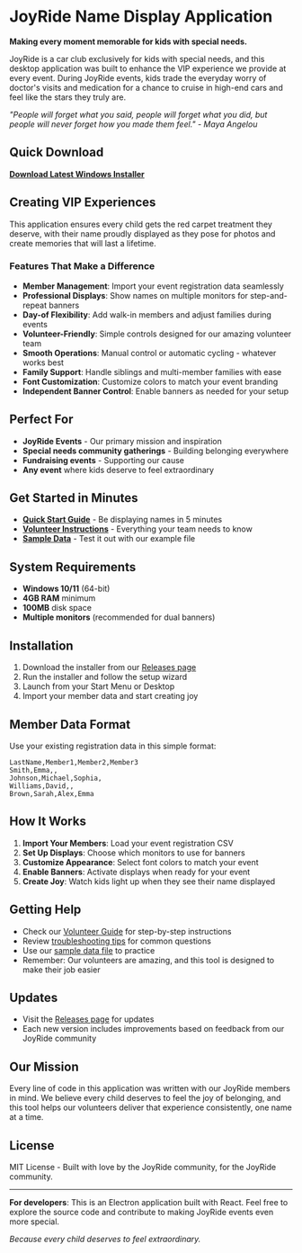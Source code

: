 # JoyRide Name Display Application

**Making every moment memorable for kids with special needs.**

JoyRide is a car club exclusively for kids with special needs, and this desktop application was built to enhance the VIP experience we provide at every event. During JoyRide events, kids trade the everyday worry of doctor's visits and medication for a chance to cruise in high-end cars and feel like the stars they truly are.

*"People will forget what you said, people will forget what you did, but people will never forget how you made them feel." - Maya Angelou*

## Quick Download

**[Download Latest Windows Installer](https://github.com/jgilmore-dev/JoyrideNameDisplay/releases)**

## Creating VIP Experiences

This application ensures every child gets the red carpet treatment they deserve, with their name proudly displayed as they pose for photos and create memories that will last a lifetime.

### Features That Make a Difference

- **Member Management**: Import your event registration data seamlessly
- **Professional Displays**: Show names on multiple monitors for step-and-repeat banners
- **Day-of Flexibility**: Add walk-in members and adjust families during events
- **Volunteer-Friendly**: Simple controls designed for our amazing volunteer team
- **Smooth Operations**: Manual control or automatic cycling - whatever works best
- **Family Support**: Handle siblings and multi-member families with ease
- **Font Customization**: Customize colors to match your event branding
- **Independent Banner Control**: Enable banners as needed for your setup

## Perfect For

- **JoyRide Events** - Our primary mission and inspiration
- **Special needs community gatherings** - Building belonging everywhere
- **Fundraising events** - Supporting our cause
- **Any event** where kids deserve to feel extraordinary

## Get Started in Minutes

- **[Quick Start Guide](docs/QUICK_START.md)** - Be displaying names in 5 minutes
- **[Volunteer Instructions](docs/USER_GUIDE.md)** - Everything your team needs to know
- **[Sample Data](sample-members.csv)** - Test it out with our example file

## System Requirements

- **Windows 10/11** (64-bit)
- **4GB RAM** minimum
- **100MB** disk space
- **Multiple monitors** (recommended for dual banners)

## Installation

1. Download the installer from our [Releases page](https://github.com/jgilmore-dev/JoyrideNameDisplay/releases)
2. Run the installer and follow the setup wizard
3. Launch from your Start Menu or Desktop
4. Import your member data and start creating joy

## Member Data Format

Use your existing registration data in this simple format:
```csv
LastName,Member1,Member2,Member3
Smith,Emma,,
Johnson,Michael,Sophia,
Williams,David,,
Brown,Sarah,Alex,Emma
```

## How It Works

1. **Import Your Members**: Load your event registration CSV
2. **Set Up Displays**: Choose which monitors to use for banners
3. **Customize Appearance**: Select font colors to match your event
4. **Enable Banners**: Activate displays when ready for your event
5. **Create Joy**: Watch kids light up when they see their name displayed

## Getting Help

- Check our [Volunteer Guide](docs/USER_GUIDE.md) for step-by-step instructions
- Review [troubleshooting tips](docs/USER_GUIDE.md#troubleshooting) for common questions
- Use our [sample data file](sample-members.csv) to practice
- Remember: Our volunteers are amazing, and this tool is designed to make their job easier

## Updates

- Visit the [Releases page](https://github.com/jgilmore-dev/JoyrideNameDisplay/releases) for updates
- Each new version includes improvements based on feedback from our JoyRide community

## Our Mission

Every line of code in this application was written with our JoyRide members in mind. We believe every child deserves to feel the joy of belonging, and this tool helps our volunteers deliver that experience consistently, one name at a time.

## License

MIT License - Built with love by the JoyRide community, for the JoyRide community.

---

**For developers**: This is an Electron application built with React. Feel free to explore the source code and contribute to making JoyRide events even more special.

*Because every child deserves to feel extraordinary.*
